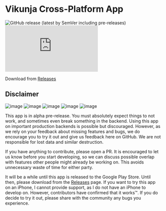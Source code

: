 # Vikunja Cross-Platform App
![GitHub release (latest by SemVer including pre-releases)](https://img.shields.io/github/downloads-pre/go-vikunja/app/latest/total)
![Matrix](https://img.shields.io/matrix/vikunja%3Amatrix.org)

Download from [Releases](https://github.com/go-vikunja/app/releases/latest)

## Disclaimer
![image](https://github.com/user-attachments/assets/02b85866-0ec1-4623-a365-e3442a797d10)
![image](https://github.com/user-attachments/assets/e171a53e-5ec2-4fcb-a4df-899f6d0dddb2)
![image](https://github.com/user-attachments/assets/16764fe9-0d69-4e2a-9cd9-38594872b22b)
![image](https://github.com/user-attachments/assets/e35d4b50-a642-410b-b0e6-cc2c08424d2c)
![image](https://github.com/user-attachments/assets/f7620930-837d-47bb-b303-d24d749a2f42)


This app is in alpha pre-release. You must absolutely expect things to not work, and sometimes even break something in the backend. Using this app on important production backends is possible but discouraged. However, as we rely on your feedback about missing features and bugs, we do encourage you to try it out and give us feedback here on GitHub. We are not responsible for lost data and similar destruction.

If you have anything to contribute, please open a PR. It is encouraged to let us know before you start developing, so we can discuss possible overlap with features other people might already be working on. This avoids unnecessary waste of time for either party.

It will be a while until this app is released to the Google Play Store. Until then, please download from the [Releases](https://github.com/go-vikunja/app/releases/latest) page. If you want to try this app on an iPhone, I cannot provide support, as I do not have an iPhone to develop on. However, contributors have confirmed that it works™. If you do decide to try it out, please share with the community any bugs you experience.
